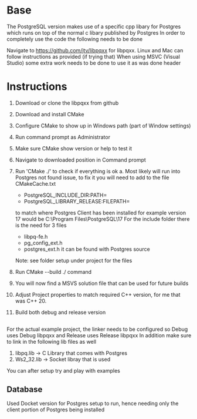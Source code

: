 # Base
The PostgreSQL version makes use of a specific cpp libary for Postgres which runs on top of the normal c libary published by Postgres
In order to completely use the code the following needs to be done

Navigate to https://github.com/jtv/libpqxx for libpqxx.
Linux and Mac can follow instructions as provided (if trying that)
When using MSVC (Visual Studio) some extra work needs to be done to use it as was done header

# Instructions

1. Download or clone the libpqxx from github
2. Download and install CMake
3. Configure CMake to show up in Windows path (part of Window settings)
4. Run command prompt as Administrator
5. Make sure CMake show version or help to test it
6. Navigate to downloaded position in Command prompt
7. Run 'CMake ./' to check if everything is ok
  a. Most likely will run into Postgres not found issue, to fix it you will need to add to the file CMakeCache.txt
    - PostgreSQL_INCLUDE_DIR:PATH=
    - PostgreSQL_LIBRARY_RELEASE:FILEPATH= 

    to match where Postgres Client has been installed for example version 17 would be C:\Program Files\PostgreSQL\17
    For the include folder there is the need for 3 files
      - libpq-fe.h
      - pg_config_ext.h
      - postgres_ext.h
    it can be found with Postgres source

    Note: see folder setup under project for the files
8. Run CMake --build ./ command 
9. You will now find a MSVS solution file that can be used for future builds
10. Adjust Project properties to match required C++ version, for me that was C++ 20.
11. Build both debug and release version

##
For the actual example project, the linker needs to be configured so Debug uses Debug libpqxx and Release uses Release libpqxx
In addition make sure to link in the following lib files as well
1. libpq.lib -> C Library that comes with Postgres
2. Ws2_32.lib -> Socket libray that is used

You can after setup try and play with examples 

## Database
Used Docket version for Postgres setup to run, hence needing only the client portion of Postgres being installed